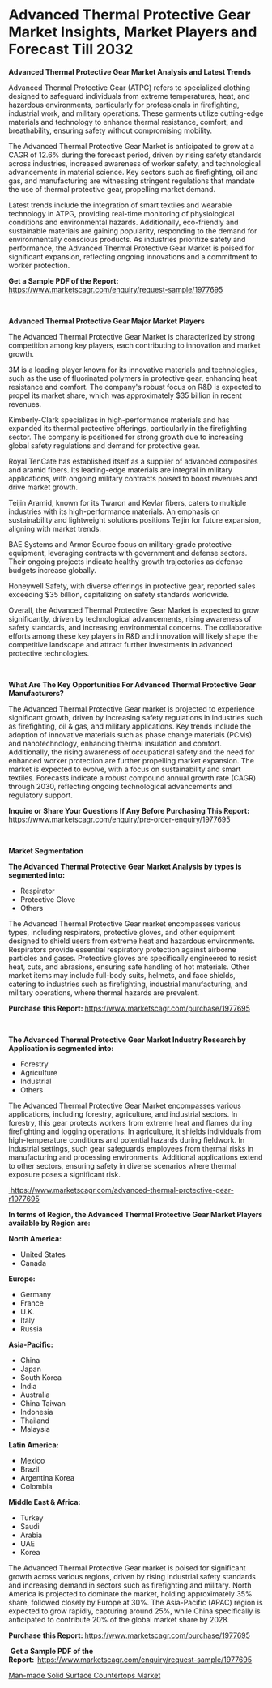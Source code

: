 <p><h1>Advanced Thermal Protective Gear Market Insights, Market Players and Forecast Till 2032</h1></p><p><strong>Advanced Thermal Protective Gear Market Analysis and Latest Trends</strong></p>
<p><p>Advanced Thermal Protective Gear (ATPG) refers to specialized clothing designed to safeguard individuals from extreme temperatures, heat, and hazardous environments, particularly for professionals in firefighting, industrial work, and military operations. These garments utilize cutting-edge materials and technology to enhance thermal resistance, comfort, and breathability, ensuring safety without compromising mobility.</p><p>The Advanced Thermal Protective Gear Market is anticipated to grow at a CAGR of 12.6% during the forecast period, driven by rising safety standards across industries, increased awareness of worker safety, and technological advancements in material science. Key sectors such as firefighting, oil and gas, and manufacturing are witnessing stringent regulations that mandate the use of thermal protective gear, propelling market demand.</p><p>Latest trends include the integration of smart textiles and wearable technology in ATPG, providing real-time monitoring of physiological conditions and environmental hazards. Additionally, eco-friendly and sustainable materials are gaining popularity, responding to the demand for environmentally conscious products. As industries prioritize safety and performance, the Advanced Thermal Protective Gear Market is poised for significant expansion, reflecting ongoing innovations and a commitment to worker protection.</p></p>
<p><strong>Get a Sample PDF of the Report:&nbsp;</strong> <a href="https://www.marketscagr.com/enquiry/request-sample/1977695?utm_campaign=2529&utm_medium=2&utm_source=Github&utm_content=ia&utm_term=06042025&utm_id=advanced-thermal-protective-gear">https://www.marketscagr.com/enquiry/request-sample/1977695</a></p>
<p>&nbsp;</p>
<p><strong>Advanced Thermal Protective Gear Major Market Players</strong></p>
<p><p>The Advanced Thermal Protective Gear Market is characterized by strong competition among key players, each contributing to innovation and market growth. </p><p>3M is a leading player known for its innovative materials and technologies, such as the use of fluorinated polymers in protective gear, enhancing heat resistance and comfort. The company's robust focus on R&D is expected to propel its market share, which was approximately $35 billion in recent revenues.</p><p>Kimberly-Clark specializes in high-performance materials and has expanded its thermal protective offerings, particularly in the firefighting sector. The company is positioned for strong growth due to increasing global safety regulations and demand for protective gear.</p><p>Royal TenCate has established itself as a supplier of advanced composites and aramid fibers. Its leading-edge materials are integral in military applications, with ongoing military contracts poised to boost revenues and drive market growth.</p><p>Teijin Aramid, known for its Twaron and Kevlar fibers, caters to multiple industries with its high-performance materials. An emphasis on sustainability and lightweight solutions positions Teijin for future expansion, aligning with market trends.</p><p>BAE Systems and Armor Source focus on military-grade protective equipment, leveraging contracts with government and defense sectors. Their ongoing projects indicate healthy growth trajectories as defense budgets increase globally.</p><p>Honeywell Safety, with diverse offerings in protective gear, reported sales exceeding $35 billion, capitalizing on safety standards worldwide.</p><p>Overall, the Advanced Thermal Protective Gear Market is expected to grow significantly, driven by technological advancements, rising awareness of safety standards, and increasing environmental concerns. The collaborative efforts among these key players in R&D and innovation will likely shape the competitive landscape and attract further investments in advanced protective technologies.</p></p>
<p>&nbsp;</p>
<p><strong>What Are The Key Opportunities For Advanced Thermal Protective Gear Manufacturers?</strong></p>
<p><p>The Advanced Thermal Protective Gear market is projected to experience significant growth, driven by increasing safety regulations in industries such as firefighting, oil & gas, and military applications. Key trends include the adoption of innovative materials such as phase change materials (PCMs) and nanotechnology, enhancing thermal insulation and comfort. Additionally, the rising awareness of occupational safety and the need for enhanced worker protection are further propelling market expansion. The market is expected to evolve, with a focus on sustainability and smart textiles. Forecasts indicate a robust compound annual growth rate (CAGR) through 2030, reflecting ongoing technological advancements and regulatory support.</p></p>
<p><strong>Inquire or Share Your Questions If Any Before Purchasing This Report:</strong> <a href="https://www.marketscagr.com/enquiry/pre-order-enquiry/1977695?utm_campaign=2529&utm_medium=2&utm_source=Github&utm_content=ia&utm_term=06042025&utm_id=advanced-thermal-protective-gear">https://www.marketscagr.com/enquiry/pre-order-enquiry/1977695</a></p>
<p>&nbsp;</p>
<p><strong>Market Segmentation</strong></p>
<p><strong>The Advanced Thermal Protective Gear Market Analysis by types is segmented into:</strong></p>
<p><ul><li>Respirator</li><li>Protective Glove</li><li>Others</li></ul></p>
<p><p>The Advanced Thermal Protective Gear market encompasses various types, including respirators, protective gloves, and other equipment designed to shield users from extreme heat and hazardous environments. Respirators provide essential respiratory protection against airborne particles and gases. Protective gloves are specifically engineered to resist heat, cuts, and abrasions, ensuring safe handling of hot materials. Other market items may include full-body suits, helmets, and face shields, catering to industries such as firefighting, industrial manufacturing, and military operations, where thermal hazards are prevalent.</p></p>
<p><strong>Purchase this Report:&nbsp;</strong><a href="https://www.marketscagr.com/purchase/1977695?utm_campaign=2529&utm_medium=2&utm_source=Github&utm_content=ia&utm_term=06042025&utm_id=advanced-thermal-protective-gear">https://www.marketscagr.com/purchase/1977695</a></p>
<p>&nbsp;</p>
<p><strong>The Advanced Thermal Protective Gear Market Industry Research by Application is segmented into:</strong></p>
<p><ul><li>Forestry</li><li>Agriculture</li><li>Industrial</li><li>Others</li></ul></p>
<p><p>The Advanced Thermal Protective Gear Market encompasses various applications, including forestry, agriculture, and industrial sectors. In forestry, this gear protects workers from extreme heat and flames during firefighting and logging operations. In agriculture, it shields individuals from high-temperature conditions and potential hazards during fieldwork. In industrial settings, such gear safeguards employees from thermal risks in manufacturing and processing environments. Additional applications extend to other sectors, ensuring safety in diverse scenarios where thermal exposure poses a significant risk.</p></p>
<p><a href="https://www.marketscagr.com/advanced-thermal-protective-gear-r1977695?utm_campaign=2529&utm_medium=2&utm_source=Github&utm_content=ia&utm_term=06042025&utm_id=advanced-thermal-protective-gear">&nbsp;https://www.marketscagr.com/advanced-thermal-protective-gear-r1977695</a></p>
<p><strong>In terms of Region, the Advanced Thermal Protective Gear Market Players available by Region are:</strong></p>
<p>
    <p> <strong> North America: </strong>
        <ul>
            <li>United States</li>
            <li>Canada</li>
        </ul>
        </p> 
    <p> <strong> Europe: </strong>
        <ul>
            <li>Germany</li>
            <li>France</li>
            <li>U.K.</li>
            <li>Italy</li>
            <li>Russia</li>
        </ul>
        </p> 
    <p> <strong> Asia-Pacific: </strong>
        <ul>
            <li>China</li>
            <li>Japan</li>
            <li>South Korea</li>
            <li>India</li>
            <li>Australia</li>
            <li>China Taiwan</li>
            <li>Indonesia</li>
            <li>Thailand</li>
            <li>Malaysia</li>
        </ul>
        </p> 
    <p> <strong> Latin America: </strong>
        <ul>
            <li>Mexico</li>
            <li>Brazil</li>
            <li>Argentina Korea</li>
            <li>Colombia</li>
        </ul>
        </p> 
    <p> <strong> Middle East & Africa: </strong>
        <ul>
            <li>Turkey</li>
            <li>Saudi</li>
            <li>Arabia</li>
            <li>UAE</li>
            <li>Korea</li>
        </ul>
    </p>
    </p>
<p><p>The Advanced Thermal Protective Gear market is poised for significant growth across various regions, driven by rising industrial safety standards and increasing demand in sectors such as firefighting and military. North America is projected to dominate the market, holding approximately 35% share, followed closely by Europe at 30%. The Asia-Pacific (APAC) region is expected to grow rapidly, capturing around 25%, while China specifically is anticipated to contribute 20% of the global market share by 2028.</p></p>
<p><strong>Purchase this Report: </strong><a href="https://www.marketscagr.com/purchase/1977695?utm_campaign=2529&utm_medium=2&utm_source=Github&utm_content=ia&utm_term=06042025&utm_id=advanced-thermal-protective-gear">https://www.marketscagr.com/purchase/1977695</a></p>
<p>&nbsp;<strong>Get a Sample PDF of the Report:&nbsp;&nbsp;</strong><a href="https://www.marketscagr.com/enquiry/request-sample/1977695?utm_campaign=2529&utm_medium=2&utm_source=Github&utm_content=ia&utm_term=06042025&utm_id=advanced-thermal-protective-gear">https://www.marketscagr.com/enquiry/request-sample/1977695</a></p>
<p><strong></strong></p>
<p><p><a href="https://github.com/dmitriyvo6rog/Market-Research-Report-List-1/blob/main/man-made-solid-surface-countertops-market.md?utm_campaign=2529&utm_medium=2&utm_source=Github&utm_content=ia&utm_term=06042025&utm_id=advanced-thermal-protective-gear">Man-made Solid Surface Countertops Market</a></p></p>